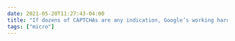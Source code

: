 ```yaml
---
date: 2021-05-20T11:27:43-04:00
title: "If dozens of CAPTCHAs are any indication, Google’s working hard on traffic lights, crosswalks, and fire hydrants today. So proud of all I’m contributing to AI without compensation because it’s the only way to access this site."
tags: ["micro"]
---
```

